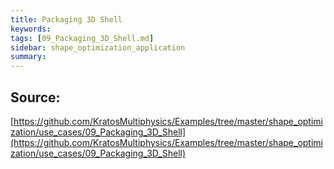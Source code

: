 ```yaml
---
title: Packaging 3D Shell
keywords: 
tags: [09_Packaging_3D_Shell.md]
sidebar: shape_optimization_application
summary: 
---
```



## Source: 
[https://github.com/KratosMultiphysics/Examples/tree/master/shape_optimization/use_cases/09_Packaging_3D_Shell](https://github.com/KratosMultiphysics/Examples/tree/master/shape_optimization/use_cases/09_Packaging_3D_Shell)
